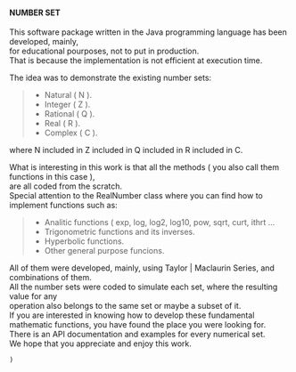   
#### **NUMBER SET**  
  
This software package written in the Java programming language has been developed, mainly,  
for educational pourposes, not to put in production.  
That is because the implementation is not efficient at execution time.  
  
The idea was to demonstrate the existing number sets:  
>  
> - Natural ( N ).  
> - Integer ( Z ).  
> - Rational ( Q ).  
> - Real ( R ).  
> - Complex ( C ).  
>  
  
where N included in Z included in Q included in R included in C.  
  
What is interesting in this work is that all the methods ( you also call them functions in this case ),  
are all coded from the scratch.  
Special attention to the RealNumber class where you can find how to implement functions such as:  
>  
> - Analitic functions ( exp, log, log2, log10, pow, sqrt, curt, ithrt ...  
> - Trigonometric functions and its inverses.  
> - Hyperbolic functions.  
> - Other general purpose funcions.  
>  
  
All of them were developed, mainly, using Taylor | Maclaurin Series, and combinations of them.  
All the number sets were coded to simulate each set, where the resulting value for any  
operation also belongs to the same set or maybe a subset of it.  
If you are interested in knowing how to develop these fundamental mathematic functions, you have found the place you were looking for.  
There is an API documentation and examples for every numerical set.  
We hope that you appreciate and enjoy this work.  
  
    )   

